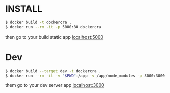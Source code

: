 # INSTALL

```sh
$ docker build -t dockercra .
$ docker run --rm -it -p 5000:80 dockercra
```

then go to your build static app [localhost:5000](http://localhost:5000)

# Dev

```sh
$ docker build --target dev -t dockercra .
$ docker run --rm -it -v "$PWD":/app -v /app/node_modules -p 3000:3000 dockercra
```

them go to your dev server app [localhost:3000](http://localhost:3000)